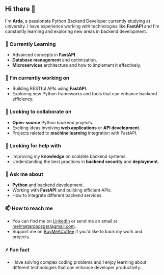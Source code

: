 ## Hi there 👋

I'm **Arda**, a passionate Python Backend Developer currently studying at university. I have experience working with technologies like **FastAPI** and I'm constantly learning and exploring new areas in backend development.

### 🌱 Currently Learning
- Advanced concepts in **FastAPI**.
- **Database management** and optimization.
- **Microservices** architecture and how to implement it effectively.

### 🔭 I’m currently working on
- Building RESTful APIs using **FastAPI**.
- Exploring new Python frameworks and tools that can enhance backend efficiency.

### 👯 Looking to collaborate on
- **Open-source** Python backend projects.
- Exciting ideas involving **web applications** or **API development**.
- Projects related to **machine learning** integration with FastAPI.

### 🤔 Looking for help with
- Improving my **knowledge** on scalable backend systems.
- Understanding the best practices in **backend security** and **deployment**.

### 💬 Ask me about
- **Python** and backend development.
- Working with **FastAPI** and building efficient APIs.
- How to integrate different backend services.

### 📫 How to reach me
- You can find me on [LinkedIn](https://www.linkedin.com/in/mehmet-arda-%C3%B6zger-629a3732b/) or send me an email at [mehmetardaozger@gmail.com](mailto:mehmetardaozger@gmail.com).
- Support me on [BuyMeACoffee](https://buymeacoffee.com/arda_ozger) if you'd like to back my work and projects.

### ⚡ Fun fact
- I love solving complex coding problems and I enjoy learning about different technologies that can enhance developer productivity.
